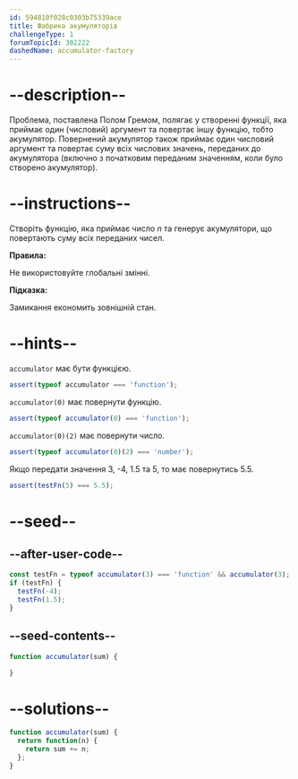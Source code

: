 ```yaml
---
id: 594810f028c0303b75339ace
title: Фабрика акумуляторів
challengeType: 1
forumTopicId: 302222
dashedName: accumulator-factory
---
```


# --description--

Проблема, поставлена Полом Гремом, полягає у створенні функції, яка приймає один (числовий) аргумент та повертає іншу функцію, тобто акумулятор. Повернений акумулятор також приймає один числовий аргумент та повертає суму всіх числових значень, переданих до акумулятора (включно з початковим переданим значенням, коли було створено акумулятор).

# --instructions--

Створіть функцію, яка приймає число $n$ та генерує акумулятори, що повертають суму всіх переданих чисел.

**Правила:**

Не використовуйте глобальні змінні.

**Підказка:**

Замикання економить зовнішній стан.

# --hints--

`accumulator` має бути функцією.

```js
assert(typeof accumulator === 'function');
```

`accumulator(0)` має повернути функцію.

```js
assert(typeof accumulator(0) === 'function');
```

`accumulator(0)(2)` має повернути число.

```js
assert(typeof accumulator(0)(2) === 'number');
```

Якщо передати значення 3, -4, 1.5 та 5, то має повернутись 5.5.

```js
assert(testFn(5) === 5.5);
```

# --seed--

## --after-user-code--

```js
const testFn = typeof accumulator(3) === 'function' && accumulator(3);
if (testFn) {
  testFn(-4);
  testFn(1.5);
}
```

## --seed-contents--

```js
function accumulator(sum) {

}
```

# --solutions--

```js
function accumulator(sum) {
  return function(n) {
    return sum += n;
  };
}
```

